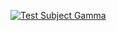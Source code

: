[![Test Subject Gamma][Featured Image]](content/games/test-subject-gamma)

[Featured Image]: http://mkv25.net/ludum/ld25/release/screenshot_gamestart.png